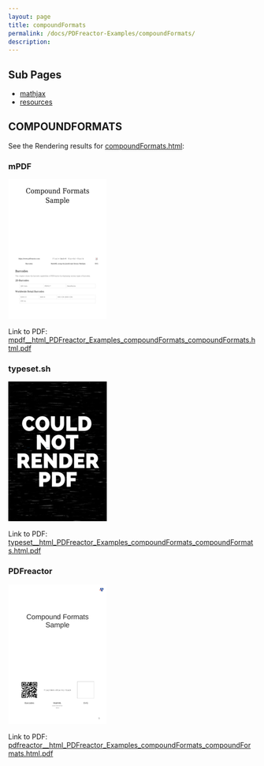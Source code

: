 ```yaml
---
layout: page
title: compoundFormats
permalink: /docs/PDFreactor-Examples/compoundFormats/
description: 
---
```


## Sub Pages
* [mathjax](/compare.html2pdf.tools/docs/PDFreactor-Examples/compoundFormats/mathjax/)
* [resources](/compare.html2pdf.tools/docs/PDFreactor-Examples/compoundFormats/resources/)


## COMPOUNDFORMATS

See the Rendering results for [compoundFormats.html](/html/PDFreactor%20Examples/compoundFormats/compoundFormats.html):

### mPDF
![](mpdf__html_PDFreactor_Examples_compoundFormats_compoundFormats.html.png) 

Link to PDF: [mpdf__html_PDFreactor_Examples_compoundFormats_compoundFormats.html.pdf](mpdf__html_PDFreactor_Examples_compoundFormats_compoundFormats.html.pdf)

### typeset.sh
![](typeset__html_PDFreactor_Examples_compoundFormats_compoundFormats.html.png) 

Link to PDF: [typeset__html_PDFreactor_Examples_compoundFormats_compoundFormats.html.pdf](typeset__html_PDFreactor_Examples_compoundFormats_compoundFormats.html.pdf)

### PDFreactor
![](pdfreactor__html_PDFreactor_Examples_compoundFormats_compoundFormats.html.png) 

Link to PDF: [pdfreactor__html_PDFreactor_Examples_compoundFormats_compoundFormats.html.pdf](pdfreactor__html_PDFreactor_Examples_compoundFormats_compoundFormats.html.pdf)


